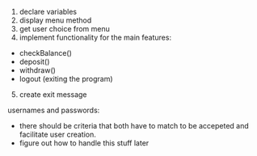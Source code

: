 1. declare variables
2. display menu method
3. get user choice from menu
4. implement functionality for the main features:
- checkBalance()
- deposit()
- withdraw()
- logout (exiting the program)
5. create exit message



usernames and passwords:
- there should be criteria that both have to match to be accepeted and facilitate user creation.
- figure out how to handle this stuff later